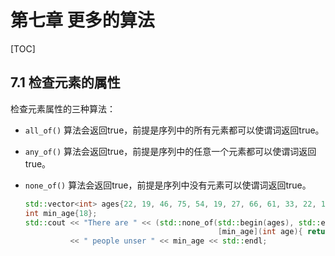 # 第七章 更多的算法

[TOC]



## 7.1 检查元素的属性

检查元素属性的三种算法：

- `all_of()` 算法会返回true，前提是序列中的所有元素都可以使谓词返回true。

- `any_of()` 算法会返回true，前提是序列中的任意一个元素都可以使谓词返回true。

- `none_of()` 算法会返回true，前提是序列中没有元素可以使谓词返回true。

  ```c++
  std::vector<int> ages{22, 19, 46, 75, 54, 19, 27, 66, 61, 33, 22, 19};
  int min_age{18};
  std::cout << "There are " << (std::none_of(std::begin(ages), std::end(ages), 
                                             [min_age](int age){ return age < min_age; }) ? "no" : "some")
            << " people unser " << min_age << std::endl;
  ```

  